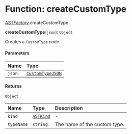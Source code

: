 # Function: createCustomType

[ASTFactory](/en/auto-docs/variable-core/modules/ASTFactory.md).createCustomType

**createCustomType**(`json`): `Object`

Creates a `CustomType` node.

#### Parameters

| Name | Type |
| :------ | :------ |
| `json` | [`CustomTypeJSON`](/en/auto-docs/variable-core/interfaces/CustomTypeJSON.md) |

#### Returns

`Object`

| Name | Type | Description |
| :------ | :------ | :------ |
| `kind` | [`ASTKind`](/en/auto-docs/variable-core/enums/ASTKind.md) | - |
| `typeName` | `string` | The name of the custom type. |
